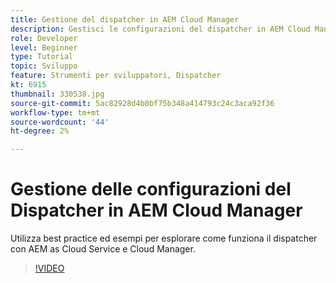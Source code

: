 ```yaml
---
title: Gestione del dispatcher in AEM Cloud Manager
description: Gestisci le configurazioni del dispatcher in AEM Cloud Manager.
role: Developer
level: Beginner
type: Tutorial
topic: Sviluppo
feature: Strumenti per sviluppatori, Dispatcher
kt: 6915
thumbnail: 330538.jpg
source-git-commit: 5ac82928d4b0bf75b348a414793c24c3aca92f36
workflow-type: tm+mt
source-wordcount: '44'
ht-degree: 2%

---
```



# Gestione delle configurazioni del Dispatcher in AEM Cloud Manager

Utilizza best practice ed esempi per esplorare come funziona il dispatcher con AEM as Cloud Service e Cloud Manager.

>[!VIDEO](https://video.tv.adobe.com/v/330538/?quality=12&learn=on)